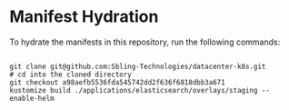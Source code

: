 
# Manifest Hydration

To hydrate the manifests in this repository, run the following commands:

```shell

git clone git@github.com:Sbling-Technologies/datacenter-k8s.git
# cd into the cloned directory
git checkout a98aefb5536fda545742dd2f636f6818dbb3a671
kustomize build ./applications/elasticsearch/overlays/staging --enable-helm
```